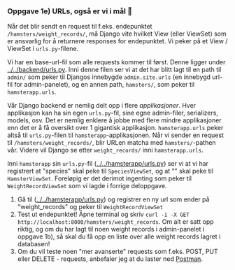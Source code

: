 ### Oppgave 1e) URLs, også er vi i mål 🏁
Når det blir sendt en request til f.eks. endepunktet `/hamsters/weight_records/`, må Django vite hvilket View (eller ViewSet) som er ansvarlig for å returnere responses for endepunktet. Vi peker på et View / ViewSet i `urls.py`-filene. 

Vi har en base-url-fil som alle requests kommer til først. Denne ligger under [../../backend/urls.py](../../backend/urls.py). Inni denne filen ser vi at det har blitt lagt til en path til `admin/` som peker til Djangos innebygde `admin.site.urls` (en innebygd url-fil for admin-panelet), og en annen path, `hamsters/`, som peker til `hamsterapp.urls`.

Vår Django backend er nemlig delt opp i flere _applikasjoner_. Hver applikasjon kan ha sin egen `urls.py`-fil, sine egne admin-filer, serializers, models, osv. Det er nemlig enklere å jobbe med flere mindre applikasjoner enn det er å få oversikt over 1 gigantisk applikasjon. `hamsterapp.urls` peker altså til `urls.py`-filen til `hamsterapp`-applikasjonen. Når vi sender en request til `/hamsters/weight_records/`, blir URLen matcha med `hamsters/`-pathen vår. Videre vil Django se etter `weight_records/` inni `hamsterapp.urls`.

Inni `hamsterapp` sin `urls.py`-fil ([../../hamsterapp/urls.py](../../hamsterapp/urls.py)) ser vi at vi har registrert at "species" skal peke til `SpeciesViewSet`, og at "" skal peke til `HamsterViewSet`. Foreløpig er det derimot ingenting som peker til `WeightRecordViewSet` som vi lagde i forrige deloppgave.

1. Gå til ([../../hamsterapp/urls.py](../../hamsterapp/urls.py)) og registrer en ny url som ender på "weight_records" og peker til `WeightRecordViewSet`
2. Test ut endepunktet! Åpne terminal og skriv `curl -i -X GET http://localhost:8000/hamsters/weight_records`. Om alt er satt opp riktig, og om du har lagt til noen weight records i admin-panelet i oppgave 1b), så skal du få opp en liste over alle weight records lagret i databasen!
3. Om du vil teste noen "mer avanserte" requests som f.eks. POST, PUT eller DELETE - requests, anbefaler jeg at du laster ned [Postman](https://www.postman.com/).
